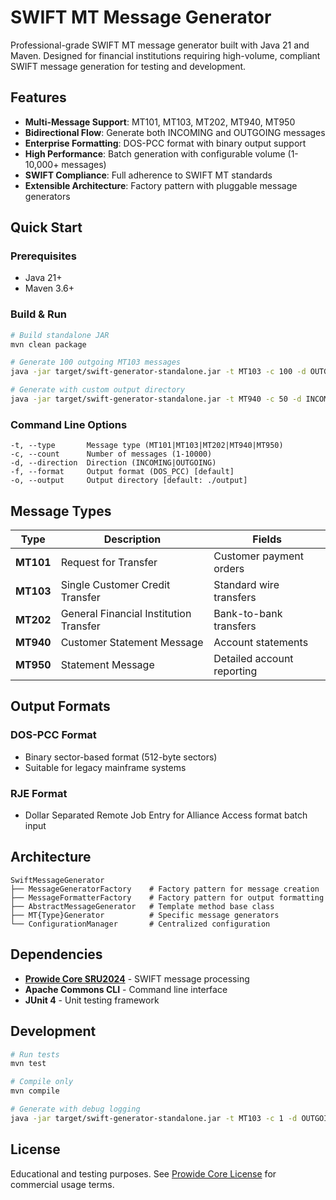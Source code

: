# SWIFT MT Message Generator

Professional-grade SWIFT MT message generator built with Java 21 and Maven. Designed for financial institutions requiring high-volume, compliant SWIFT message generation for testing and development.

## Features

- **Multi-Message Support**: MT101, MT103, MT202, MT940, MT950
- **Bidirectional Flow**: Generate both INCOMING and OUTGOING messages
- **Enterprise Formatting**: DOS-PCC format with binary output support
- **High Performance**: Batch generation with configurable volume (1-10,000+ messages)
- **SWIFT Compliance**: Full adherence to SWIFT MT standards
- **Extensible Architecture**: Factory pattern with pluggable message generators

## Quick Start

### Prerequisites
- Java 21+
- Maven 3.6+

### Build & Run
```bash
# Build standalone JAR
mvn clean package

# Generate 100 outgoing MT103 messages
java -jar target/swift-generator-standalone.jar -t MT103 -c 100 -d OUTGOING

# Generate with custom output directory
java -jar target/swift-generator-standalone.jar -t MT940 -c 50 -d INCOMING -o custom/path
```

### Command Line Options
```
-t, --type       Message type (MT101|MT103|MT202|MT940|MT950)
-c, --count      Number of messages (1-10000)
-d, --direction  Direction (INCOMING|OUTGOING)
-f, --format     Output format (DOS_PCC) [default]
-o, --output     Output directory [default: ./output]
```

## Message Types

| Type | Description | Fields |
|------|-------------|---------|
| **MT101** | Request for Transfer | Customer payment orders |
| **MT103** | Single Customer Credit Transfer | Standard wire transfers |
| **MT202** | General Financial Institution Transfer | Bank-to-bank transfers |
| **MT940** | Customer Statement Message | Account statements |
| **MT950** | Statement Message | Detailed account reporting |

## Output Formats

### DOS-PCC Format
- Binary sector-based format (512-byte sectors)
- Suitable for legacy mainframe systems
### RJE Format
- Dollar Separated Remote Job Entry for Alliance Access format batch input

## Architecture

```
SwiftMessageGenerator
├── MessageGeneratorFactory    # Factory pattern for message creation
├── MessageFormatterFactory    # Factory pattern for output formatting
├── AbstractMessageGenerator   # Template method base class
├── MT{Type}Generator          # Specific message generators
└── ConfigurationManager       # Centralized configuration
```

## Dependencies

- **[Prowide Core SRU2024](https://www.prowidesoftware.com/)** - SWIFT message processing
- **Apache Commons CLI** - Command line interface
- **JUnit 4** - Unit testing framework

## Development

```bash
# Run tests
mvn test

# Compile only
mvn compile

# Generate with debug logging
java -jar target/swift-generator-standalone.jar -t MT103 -c 1 -d OUTGOING
```

## License

Educational and testing purposes. See [Prowide Core License](https://www.prowidesoftware.com/products/prowide-core) for commercial usage terms.
